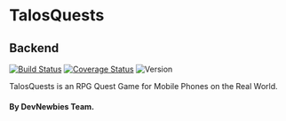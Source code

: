 # TalosQuests

## Backend
[![Build Status](https://api.travis-ci.org/DevNewbies/TalosQuests.svg?branch=master)](https://travis-ci.org/DevNewbies/TalosQuests)
[![Coverage Status](https://coveralls.io/repos/github/DevNewbies/TalosQuests/badge.svg?branch=master)](https://coveralls.io/github/DevNewbies/TalosQuests?branch=master)
![Version](http://talosquests.devian.gr/badge.svg?type=version&nocache=5)

TalosQuests is an RPG Quest Game for Mobile Phones on the Real World.

#### By DevNewbies Team.

